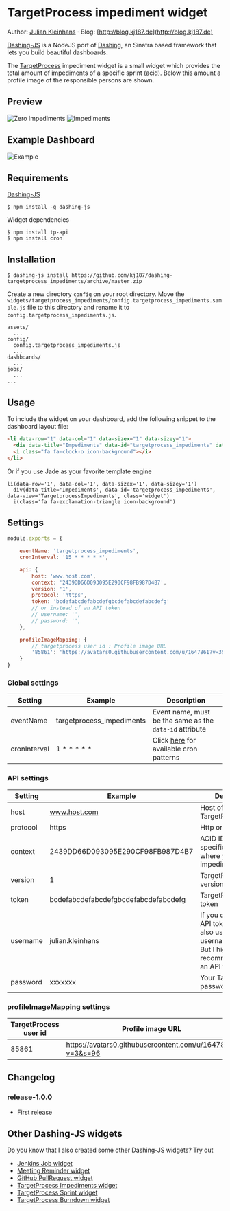# TargetProcess impediment widget

Author: [Julian Kleinhans](https://github.com/kj187) · Blog: [http://blog.kj187.de](http://blog.kj187.de)

[Dashing-JS](https://github.com/fabiocaseri/dashing-js) is a NodeJS port of [Dashing](http://dashing.io/), an Sinatra based framework that lets you build beautiful dashboards.

The [TargetProcess](https://www.targetprocess.com/) impediment widget is a small widget which provides the total amount of impediments of a specific sprint (acid). 
Below this amount a profile image of the responsible persons are shown.
 
## Preview 

![Zero Impediments](http://res.cloudinary.com/kj187/image/upload/c_scale,w_250/v1453147089/dashing-targetprocess_impediments_zero_sjmuxb.png)
![Impediments](http://res.cloudinary.com/kj187/image/upload/c_scale,w_250/v1453146606/dashing-targetprocess_impediments.png)

## Example Dashboard
![Example](http://res.cloudinary.com/kj187/image/upload/v1453152816/dashboard_example_stb2dc.png)

## Requirements

[Dashing-JS](https://github.com/fabiocaseri/dashing-js)
```ssh
$ npm install -g dashing-js
```

Widget dependencies
```shell
$ npm install tp-api
$ npm install cron
```

## Installation
```shell
$ dashing-js install https://github.com/kj187/dashing-targetprocess_impediments/archive/master.zip
``` 
Create a new directory `config` on your root directory.
Move the `widgets/targetprocess_impediments/config.targetprocess_impediments.sample.js` file to this directory and rename it to `config.targetprocess_impediments.js`.
 
```
assets/
  ...
config/
  config.targetprocess_impediments.js
  ...
dashboards/
  ...
jobs/
  ...
...
```

## Usage
To include the widget on your dashboard, add the following snippet to the dashboard layout file:

```html
<li data-row="1" data-col="1" data-sizex="1" data-sizey="1">
  <div data-title="Impediments" data-id="targetprocess_impediments" data-view="TargetprocessImpediments"></div>
  <i class="fa fa-clock-o icon-background"></i>
</li>
```
Or if you use Jade as your favorite template engine 
```jade
li(data-row='1', data-col='1', data-sizex='1', data-sizey='1')
  div(data-title='Impediments', data-id='targetprocess_impediments', data-view='TargetprocessImpediments', class='widget')
  i(class='fa fa-exclamation-triangle icon-background')
```

## Settings

```javascript
module.exports = {

    eventName: 'targetprocess_impediments',
    cronInterval: '15 * * * * *',

    api: {
        host: 'www.host.com',
        context: '2439DD66D093095E290CF98FB987D4B7',
        version: '1',
        protocol: 'https',
        token: 'bcdefabcdefabcdefgbcdefabcdefabcdefg'
        // or instead of an API token
        // username: '',
        // password: '',
    },

    profileImageMapping: {
        // targetprocess user id : Profile image URL
        '85861': 'https://avatars0.githubusercontent.com/u/1647861?v=3&s=96',
    }
}
```

### Global settings
| Setting       | Example              | Description                |
| ------------- |----------------------| ---------------------------|
| eventName     | targetprocess_impediments  | Event name, must be the same as the `data-id` attribute |
| cronInterval     | 1 * * * * *  | Click [here](https://github.com/ncb000gt/node-cron) for available cron patterns |

### API settings
| Setting       | Example              | Description                |
| ------------- |----------------------| ---------------------------|
| host     | www.host.com  | Host of your TargetProcess |
| protocol     | https  | Http or https |
| context     | 2439DD66D093095E290CF98FB987D4B7 | ACID ID of the specific project from where you fetch the impediments count |
| version     | 1  | TargetProcess API version, dont change |
| token     | bcdefabcdefabcdefgbcdefabcdefabcdefg  | TargetProcess API token |
| username     | julian.kleinhans  | If you dont have an API token, you can also use your username/password. But I highly recommend to use an API token |
| password     | xxxxxxx  | Your TargetProcess password |

### profileImageMapping settings
| TargetProcess user id       | Profile image URL |
| ------------- |----------------------|
| 85861     | https://avatars0.githubusercontent.com/u/1647861?v=3&s=96 |

## Changelog

### release-1.0.0
* First release

## Other Dashing-JS widgets
Do you know that I also created some other Dashing-JS widgets? Try out

* [Jenkins Job widget](http://kj187.github.io/dashing-jenkins_job/)
* [Meeting Reminder widget](http://kj187.github.io/dashing-reminder)
* [GitHub PullRequest widget](http://kj187.github.io/dashing-github_pullrequests/)
* [TargetProcess Impediments widget](http://kj187.github.io/dashing-targetprocess_impediments/)
* [TargetProcess Sprint widget](http://kj187.github.io/dashing-targetprocess_sprint/)
* [TargetProcess Burndown widget](http://kj187.github.io/dashing-targetprocess_burndown/)
